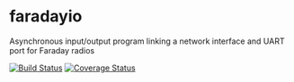 # faradayio
Asynchronous input/output program linking a network interface and UART port for Faraday radios

[![Build Status](https://travis-ci.org/FaradayRF/faradayio.svg?branch=master)](https://travis-ci.org/FaradayRF/faradayio)
[![Coverage Status](https://coveralls.io/repos/github/FaradayRF/faradayio/badge.svg?branch=master)](https://coveralls.io/github/FaradayRF/faradayio?branch=master)
